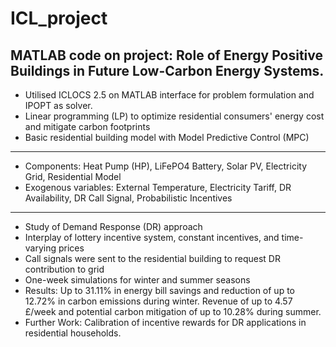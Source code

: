# ICL_project
MATLAB code on project: Role of Energy Positive Buildings in Future Low-Carbon Energy Systems. 
--------------------------------------------------------------------------------------------------------------------------------
- Utilised ICLOCS 2.5 on MATLAB interface for problem formulation and IPOPT as solver.
- Linear programming (LP) to optimize residential consumers' energy cost and mitigate carbon footprints
- Basic residential building model with Model Predictive Control (MPC)
--------------------------------------------------------------------------------------------------------------------------------
- Components: Heat Pump (HP), LiFePO4 Battery, Solar PV, Electricity Grid, Residential Model
- Exogenous variables: External Temperature, Electricity Tariff, DR Availability, DR Call Signal, Probabilistic Incentives
--------------------------------------------------------------------------------------------------------------------------------
- Study of Demand Response (DR) approach 
- Interplay of lottery incentive system, constant incentives, and time-varying prices
- Call signals were sent to the residential building to request DR contribution to grid
- One-week simulations for winter and summer seasons
- Results: Up to 31.11% in energy bill savings and reduction of up to 12.72% in carbon emissions during winter.
           Revenue of up to 4.57 £/week and potential carbon mitigation of up to 10.28% during summer. 
- Further Work: Calibration of incentive rewards for DR applications in residential households.
 
